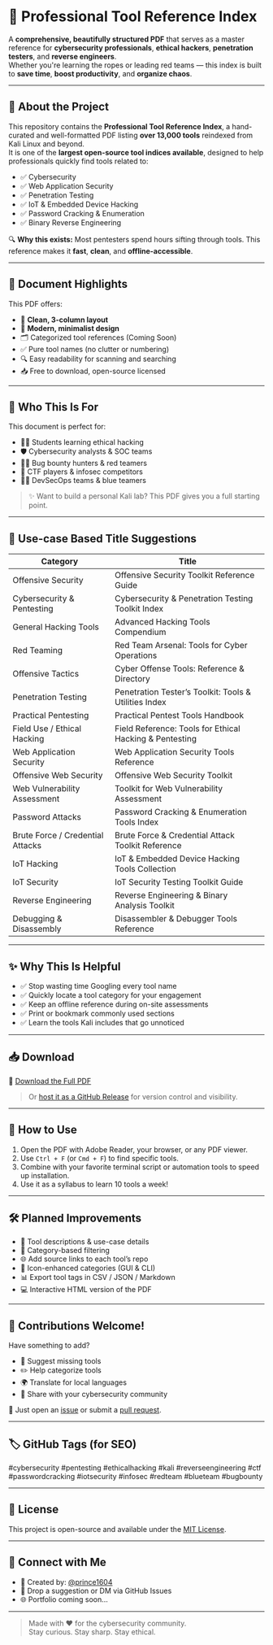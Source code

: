 # 🔐 Professional Tool Reference Index

A **comprehensive, beautifully structured PDF** that serves as a master reference for **cybersecurity professionals**, **ethical hackers**, **penetration testers**, and **reverse engineers**.  
Whether you're learning the ropes or leading red teams — this index is built to **save time**, **boost productivity**, and **organize chaos**.

---

## 📂 About the Project

This repository contains the **Professional Tool Reference Index**, a hand-curated and well-formatted PDF listing **over 13,000 tools** reindexed from Kali Linux and beyond.  
It is one of the **largest open-source tool indices available**, designed to help professionals quickly find tools related to:

- ✅ Cybersecurity
- ✅ Web Application Security
- ✅ Penetration Testing
- ✅ IoT & Embedded Device Hacking
- ✅ Password Cracking & Enumeration
- ✅ Binary Reverse Engineering

🔍 **Why this exists:** Most pentesters spend hours sifting through tools. This reference makes it **fast**, **clean**, and **offline-accessible**.

---

## 📘 Document Highlights

This PDF offers:

- 🧾 **Clean, 3-column layout**
- 🎨 **Modern, minimalist design**
- 🗂️ Categorized tool references (Coming Soon)
- ✅ Pure tool names (no clutter or numbering)
- 🔍 Easy readability for scanning and searching
- 📥 Free to download, open-source licensed

---

## 🧠 Who This Is For

This document is perfect for:

- 🧑‍🎓 Students learning ethical hacking
- 🛡️ Cybersecurity analysts & SOC teams
- 👨‍💻 Bug bounty hunters & red teamers
- 🏁 CTF players & infosec competitors
- 🧑‍🔧 DevSecOps teams & blue teamers

> ✨ Want to build a personal Kali lab? This PDF gives you a full starting point.

---

## 📌 Use-case Based Title Suggestions

| Category                         | Title                                                                                  |
|----------------------------------|----------------------------------------------------------------------------------------|
| Offensive Security               | Offensive Security Toolkit Reference Guide                                             |
| Cybersecurity & Pentesting       | Cybersecurity & Penetration Testing Toolkit Index                                      |
| General Hacking Tools            | Advanced Hacking Tools Compendium                                                      |
| Red Teaming                      | Red Team Arsenal: Tools for Cyber Operations                                           |
| Offensive Tactics                | Cyber Offense Tools: Reference & Directory                                             |
| Penetration Testing              | Penetration Tester’s Toolkit: Tools & Utilities Index                                  |
| Practical Pentesting             | Practical Pentest Tools Handbook                                                       |
| Field Use / Ethical Hacking      | Field Reference: Tools for Ethical Hacking & Pentesting                                |
| Web Application Security         | Web Application Security Tools Reference                                               |
| Offensive Web Security           | Offensive Web Security Toolkit                                                         |
| Web Vulnerability Assessment     | Toolkit for Web Vulnerability Assessment                                               |
| Password Attacks                 | Password Cracking & Enumeration Tools Index                                            |
| Brute Force / Credential Attacks | Brute Force & Credential Attack Toolkit Reference                                      |
| IoT Hacking                      | IoT & Embedded Device Hacking Tools Collection                                         |
| IoT Security                     | IoT Security Testing Toolkit Guide                                                     |
| Reverse Engineering              | Reverse Engineering & Binary Analysis Toolkit                                          |
| Debugging & Disassembly          | Disassembler & Debugger Tools Reference                                                |

---

## ✨ Why This Is Helpful

- ✅ Stop wasting time Googling every tool name  
- ✅ Quickly locate a tool category for your engagement  
- ✅ Keep an offline reference during on-site assessments  
- ✅ Print or bookmark commonly used sections  
- ✅ Learn the tools Kali includes that go unnoticed

---

## 📥 Download

📄 [Download the Full PDF](./Kali_Tools_Reference_Index_FIXED.pdf)

> Or [host it as a GitHub Release](https://docs.github.com/en/repositories/releasing-projects-on-github/about-releases) for version control and visibility.

---

## 🚀 How to Use

1. Open the PDF with Adobe Reader, your browser, or any PDF viewer.
2. Use `Ctrl + F` (or `Cmd + F`) to find specific tools.
3. Combine with your favorite terminal script or automation tools to speed up installation.
4. Use it as a syllabus to learn 10 tools a week!

---

## 🛠️ Planned Improvements

- 📌 Tool descriptions & use-case details
- 📁 Category-based filtering
- 🌐 Add source links to each tool’s repo
- 🎨 Icon-enhanced categories (GUI & CLI)
- 📊 Export tool tags in CSV / JSON / Markdown
- 💻 Interactive HTML version of the PDF

---

## 🤝 Contributions Welcome!

Have something to add?

- 🧠 Suggest missing tools
- ✏️ Help categorize tools
- 🌍 Translate for local languages
- 💬 Share with your cybersecurity community

📌 Just open an [issue](https://github.com/prince1604/TOOL-index.git/issues) or submit a [pull request](https://github.com/prince1604/TOOL-index.gitpulls).

---

## 🏷 GitHub Tags (for SEO)

  #cybersecurity #pentesting #ethicalhacking #kali #reverseengineering #ctf #passwordcracking #iotsecurity #infosec #redteam #blueteam #bugbounty
  
---

## 📜 License

This project is open-source and available under the [MIT License](LICENSE).

---

## 🔗 Connect with Me

- 🔧 Created by: [@prince1604](https://github.com/prince1604)
- 💬 Drop a suggestion or DM via GitHub Issues
- 🌐 Portfolio coming soon…

---

> Made with ❤️ for the cybersecurity community.  
> Stay curious. Stay sharp. Stay ethical.
